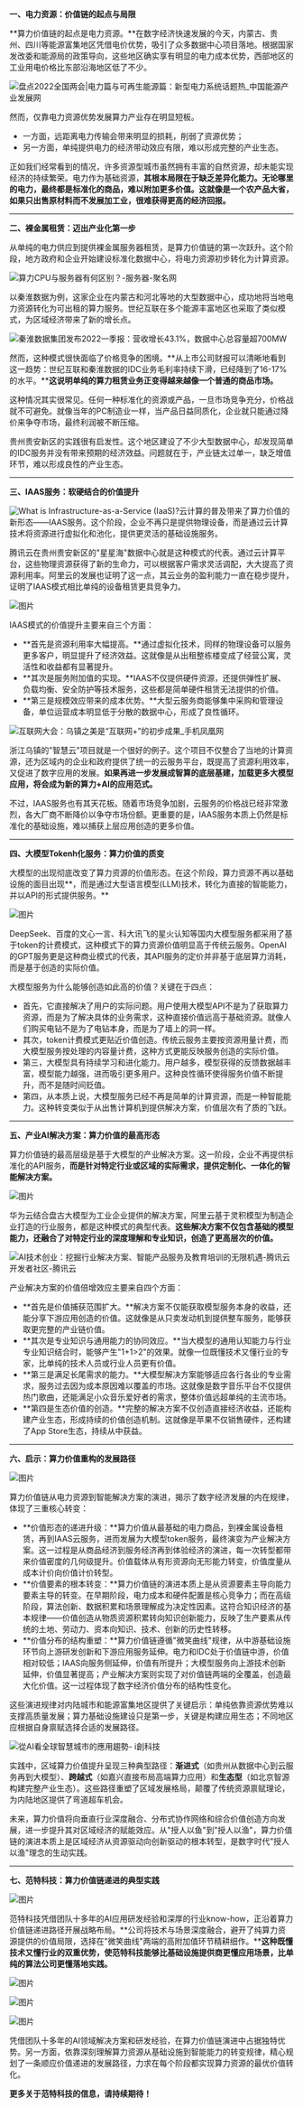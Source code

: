 **一、电力资源：价值链的起点与局限**

**算力价值链的起点是电力资源。**在数字经济快速发展的今天，内蒙古、贵州、四川等能源富集地区凭借电价优势，吸引了众多数据中心项目落地。根据国家发改委和能源局的政策导向，这些地区确实享有明显的电力成本优势，西部地区的工业用电价格比东部沿海地区低了不少。

![盘点2022全国两会|电力篇与可再生能源篇：新型电力系统话题热_中国能源产业发展网](./4%E3%80%81%E7%AE%97%E5%8A%9B%E5%92%8C%E5%A4%A7%E6%A8%A1%E5%9E%8B%E4%BB%B7%E5%80%BC%E9%93%BE%E6%BC%94%E8%BF%9B.assets/640-20250506175335809)

然而，仅靠电力资源优势发展算力产业存在明显短板。

- 一方面，远距离电力传输会带来明显的损耗，削弱了资源优势；
- 另一方面，单纯提供电力的经济带动效应有限，难以形成完整的产业生态。

正如我们经常看到的情况，许多资源型城市虽然拥有丰富的自然资源，却未能实现经济的持续繁荣。电力作为基础资源，**其根本局限在于缺乏差异化能力。无论哪里的电力，最终都是标准化的商品，难以附加更多价值。这就像是一个农产品大省，如果只出售原材料而不发展加工业，很难获得更高的经济回报。**



------





**二、裸金属租赁：迈出产业化第一步**

从单纯的电力供应到提供裸金属服务器租赁，是算力价值链的第一次跃升。这个阶段，地方政府和企业开始建设标准化数据中心，将电力资源初步转化为计算资源。

![算力CPU与服务器有何区别？-服务器-聚名网](./4%E3%80%81%E7%AE%97%E5%8A%9B%E5%92%8C%E5%A4%A7%E6%A8%A1%E5%9E%8B%E4%BB%B7%E5%80%BC%E9%93%BE%E6%BC%94%E8%BF%9B.assets/640-20250506175335721)

以秦淮数据为例，这家企业在内蒙古和河北等地的大型数据中心，成功地将当地电力资源转化为可出租的算力服务。世纪互联在多个能源丰富地区也采取了类似模式，为区域经济带来了新的增长点。

![秦淮数据集团发布2022一季报：营收增长43.1%，数据中心总容量超700MW](./4%E3%80%81%E7%AE%97%E5%8A%9B%E5%92%8C%E5%A4%A7%E6%A8%A1%E5%9E%8B%E4%BB%B7%E5%80%BC%E9%93%BE%E6%BC%94%E8%BF%9B.assets/640-20250506175335689)

然而，这种模式很快面临了价格竞争的困境。**从上市公司财报可以清晰地看到这一趋势：世纪互联和秦淮数据的IDC业务毛利率持续下滑，已经降到了16-17%的水平。****这说明单纯的算力租赁业务正变得越来越像一个普通的商品市场。**

这种情况其实很常见。任何一种标准化的资源或产品，一旦市场竞争充分，价格战就不可避免。就像当年的PC制造业一样，当产品日益同质化，企业就只能通过降价来争夺市场，最终利润被不断压缩。

贵州贵安新区的实践很有启发性。这个地区建设了不少大型数据中心，却发现简单的IDC服务并没有带来预期的经济效益。问题就在于，产业链太过单一，缺乏增值环节，难以形成良性的产业生态。



------





**三、IAAS服务：软硬结合的价值提升**

![What is Infrastructure-as-a-Service (IaaS)?](./4%E3%80%81%E7%AE%97%E5%8A%9B%E5%92%8C%E5%A4%A7%E6%A8%A1%E5%9E%8B%E4%BB%B7%E5%80%BC%E9%93%BE%E6%BC%94%E8%BF%9B.assets/640-20250506175335708)云计算的普及带来了算力价值的新形态——IAAS服务。这个阶段，企业不再只是提供物理设备，而是通过云计算技术将资源进行虚拟化和池化，提供更灵活的基础设施服务。

腾讯云在贵州贵安新区的"星星海"数据中心就是这种模式的代表。通过云计算平台，这些物理资源获得了新的生命力，可以根据客户需求灵活调配，大大提高了资源利用率。阿里云的发展也证明了这一点，其云业务的盈利能力一直在稳步提升，证明了IAAS模式相比单纯的设备租赁更具竞争力。

![图片](./4%E3%80%81%E7%AE%97%E5%8A%9B%E5%92%8C%E5%A4%A7%E6%A8%A1%E5%9E%8B%E4%BB%B7%E5%80%BC%E9%93%BE%E6%BC%94%E8%BF%9B.assets/640-20250506175335707)

IAAS模式的价值提升主要来自三个方面：

- **首先是资源利用率大幅提高。**通过虚拟化技术，同样的物理设备可以服务更多客户，明显提升了经济效益。这就像是从出租整栋楼变成了经营公寓，灵活性和收益都有显著提升。
- **其次是服务附加值的实现。**IAAS不仅提供硬件资源，还提供弹性扩展、负载均衡、安全防护等技术服务，这些都是简单硬件租赁无法提供的价值。
- **第三是规模效应带来的成本优势。**大型云服务商能够集中采购和管理设备，单位运营成本明显低于分散的数据中心，形成了良性循环。

![互联网大会：乌镇之美是“互联网+”的初步成果_手机凤凰网](./4%E3%80%81%E7%AE%97%E5%8A%9B%E5%92%8C%E5%A4%A7%E6%A8%A1%E5%9E%8B%E4%BB%B7%E5%80%BC%E9%93%BE%E6%BC%94%E8%BF%9B.assets/640-20250506175335759)

浙江乌镇的"智慧云"项目就是一个很好的例子。这个项目不仅整合了当地的计算资源，还为区域内的企业和政府提供了统一的云服务平台，既提高了资源利用效率，又促进了数字应用的发展。**如果再进一步发展成智算的底层基建，加载更多大模型应用，将会成为新的算力+AI的应用范式。**

不过，IAAS服务也有其天花板。随着市场竞争加剧，云服务的价格战已经非常激烈，各大厂商不断降价以争夺市场份额。更重要的是，IAAS服务本质上仍然是标准化的基础设施，难以捕获上层应用创造的更多价值。



------





**四、大模型Tokenh化服务：算力价值的质变**

大模型的出现彻底改变了算力资源的价值形态。在这个阶段，算力资源不再以基础设施的面目出现**，而是通过大型语言模型(LLM)技术，转化为直接的智能能力，并以API的形式提供服务。**

![图片](./4%E3%80%81%E7%AE%97%E5%8A%9B%E5%92%8C%E5%A4%A7%E6%A8%A1%E5%9E%8B%E4%BB%B7%E5%80%BC%E9%93%BE%E6%BC%94%E8%BF%9B.assets/640-20250506175335811)

DeepSeek、百度的文心一言、科大讯飞的星火认知等国内大模型服务都采用了基于token的计费模式，这种模式下的算力资源价值明显高于传统云服务。OpenAI的GPT服务更是这种商业模式的代表，其API服务的定价并非基于底层算力消耗，而是基于创造的实际价值。

大模型服务为什么能够创造如此高的价值？关键在于四点：

- 首先，它直接解决了用户的实际问题。用户使用大模型API不是为了获取算力资源，而是为了解决具体的业务需求，这种直接价值远高于基础资源。就像人们购买电钻不是为了电钻本身，而是为了墙上的洞一样。
- 其次，token计费模式更贴近价值创造。传统云服务主要按资源用量计费，而大模型服务按处理的内容量计费，这种方式更能反映服务创造的实际价值。
- 第三，大模型具有持续学习和进化能力。用户越多，模型获得的反馈数据越丰富，模型能力越强，进而吸引更多用户。这种良性循环使得服务价值不断提升，而不是随时间贬值。
- 第四，从本质上说，大模型服务已经不再是简单的计算资源，而是一种智能能力。这种转变类似于从出售计算机到提供解决方案，价值层次有了质的飞跃。



------





**五、产业AI解决方案：算力价值的最高形态**



算力价值链的最高层级是基于大模型的产业解决方案。这一阶段，企业不再提供标准化的API服务，**而是针对特定行业或区域的实际需求，提供定制化、一体化的智能解决方案。**

![图片](./4%E3%80%81%E7%AE%97%E5%8A%9B%E5%92%8C%E5%A4%A7%E6%A8%A1%E5%9E%8B%E4%BB%B7%E5%80%BC%E9%93%BE%E6%BC%94%E8%BF%9B.assets/640-20250506175335771)

华为云结合盘古大模型为工业企业提供的解决方案，阿里云基于灵积模型为制造企业打造的行业服务，都是这种模式的典型代表。**这些解决方案不仅包含基础的模型能力，还融合了对特定行业的深度理解和专业知识，创造了更高层次的价值。**

![AI技术创业：挖掘行业解决方案、智能产品服务及教育培训的无限机遇-腾讯云开发者社区-腾讯云](./4%E3%80%81%E7%AE%97%E5%8A%9B%E5%92%8C%E5%A4%A7%E6%A8%A1%E5%9E%8B%E4%BB%B7%E5%80%BC%E9%93%BE%E6%BC%94%E8%BF%9B.assets/640-20250506175335751)

产业解决方案的价值倍增效应主要来自四个方面：

- **首先是价值捕获范围扩大。**解决方案不仅能获取模型服务本身的收益，还能分享下游应用创造的价值。这就像是从只卖发动机到提供整车服务，能够获取更完整的产业链价值。
- **其次是专业知识与通用能力的协同效应。**当大模型的通用认知能力与行业专业知识结合时，能够产生"1+1>2"的效果。就像一位既懂技术又懂行业的专家，比单纯的技术人员或行业人员更有价值。
- **第三是满足长尾需求的能力。**大模型解决方案能够适应各行各业的专业需求，服务过去因为成本原因难以覆盖的市场。这就像是数字音乐平台不仅提供热门歌曲，还能满足小众音乐爱好者的需求，整体价值远超单纯的主流市场。
- **第四是生态价值的创造。**完整的解决方案不仅创造直接经济收益，还能构建产业生态，形成持续的价值创造机制。这就像是苹果不仅销售硬件，还构建了App Store生态，持续从中获益。



------





**六、启示：算力价值重构的发展路径**

![图片](./4%E3%80%81%E7%AE%97%E5%8A%9B%E5%92%8C%E5%A4%A7%E6%A8%A1%E5%9E%8B%E4%BB%B7%E5%80%BC%E9%93%BE%E6%BC%94%E8%BF%9B.assets/640-20250506175335755)

算力价值链从电力资源到智能解决方案的演进，揭示了数字经济发展的内在规律，体现了三重核心转变：

- **价值形态的递进升级：**算力价值从最基础的电力商品，到裸金属设备租赁，再到IAAS云服务，进而发展为大模型token服务，最终演变为产业解决方案。这一过程是从商品经济到服务经济再到体验经济的演进，每一次转型都带来价值密度的几何级提升。价值载体从有形资源向无形能力转变，价值度量从成本计价向价值计价转型。
- **价值要素的根本转变：**算力价值链的演进本质上是从资源要素主导向能力要素主导的转变。在早期阶段，电力成本和硬件配置是核心竞争力；而在高级阶段，算法创新、数据积累和场景理解成为决定性因素。这符合知识经济的基本规律——价值创造从物质资源积累转向知识创新能力，反映了生产要素从传统的土地、劳动力、资本向知识、技术、创新的历史性转移。
- **价值分布的结构重塑：**算力价值链遵循"微笑曲线"规律，从中游基础设施环节向上游研发创新和下游应用服务延伸。电力和IDC处于价值链中游，价值相对较低；IAAS向服务侧延伸，价值有所提升；大模型服务向上游技术创新延伸，价值显著提高；产业解决方案则实现了对价值链两端的全覆盖，创造最大化价值。这一过程体现了数字经济价值分布的结构性变化。

这些演进规律对内陆城市和能源富集地区提供了关键启示：单纯依靠资源优势难以支撑高质量发展；算力基础设施建设只是第一步，关键是构建应用生态；不同地区应根据自身禀赋选择合适的发展路径。

![從AI看全球智慧城市的應用趨勢- i創科技](./4%E3%80%81%E7%AE%97%E5%8A%9B%E5%92%8C%E5%A4%A7%E6%A8%A1%E5%9E%8B%E4%BB%B7%E5%80%BC%E9%93%BE%E6%BC%94%E8%BF%9B.assets/640-20250506175335839)

实践中，区域算力价值提升呈现三种典型路径：**渐进式**（如贵州从数据中心到云服务再到大模型）、**跨越式**（如嘉兴直接布局高端算力应用）和**生态型**（如北京智源构建完整产业生态）。这些路径重塑了区域发展格局，颠覆了传统资源禀赋理论，为内陆地区提供了弯道超车机会。

未来，算力价值将向垂直行业深度融合、分布式协作网络和综合价值创造方向发展，进一步提升其对区域经济的赋能效应。从"授人以鱼"到"授人以渔"，算力价值链的演进本质上是区域经济从资源驱动向创新驱动的根本转型，是数字时代"授人以渔"理念的生动实践。



------





**七、范特科技：算力价值链递进的典型实践**

![图片](./4%E3%80%81%E7%AE%97%E5%8A%9B%E5%92%8C%E5%A4%A7%E6%A8%A1%E5%9E%8B%E4%BB%B7%E5%80%BC%E9%93%BE%E6%BC%94%E8%BF%9B.assets/640-20250506175335802)

范特科技凭借团队十多年的AI应用研发经验和深厚的行业know-how，正沿着算力价值链递进路径开展战略布局。**公司将技术与场景深度融合，避开了纯算力资源提供的价值局限，选择在"微笑曲线"两端的高附加值环节精耕细作。****这种既懂技术又懂行业的双重优势，使范特科技能够比基础设施提供商更懂应用场景，比单纯的算法公司更懂落地实践。**

![图片](./4%E3%80%81%E7%AE%97%E5%8A%9B%E5%92%8C%E5%A4%A7%E6%A8%A1%E5%9E%8B%E4%BB%B7%E5%80%BC%E9%93%BE%E6%BC%94%E8%BF%9B.assets/640-20250506175335848)

![图片](./4%E3%80%81%E7%AE%97%E5%8A%9B%E5%92%8C%E5%A4%A7%E6%A8%A1%E5%9E%8B%E4%BB%B7%E5%80%BC%E9%93%BE%E6%BC%94%E8%BF%9B.assets/640-20250506175335845)

![图片](./4%E3%80%81%E7%AE%97%E5%8A%9B%E5%92%8C%E5%A4%A7%E6%A8%A1%E5%9E%8B%E4%BB%B7%E5%80%BC%E9%93%BE%E6%BC%94%E8%BF%9B.assets/640-20250506175335854)

凭借团队十多年的AI领域解决方案和研发经验，在算力价值链演进中占据独特优势。另一方面，依靠深刻理解算力资源从基础设施到智能能力的转变规律，精心规划了一条顺应价值递进的发展路径，力求在每个阶段都实现算力资源的最优价值转化。

**更多关于范特科技的信息，请持续期待！**